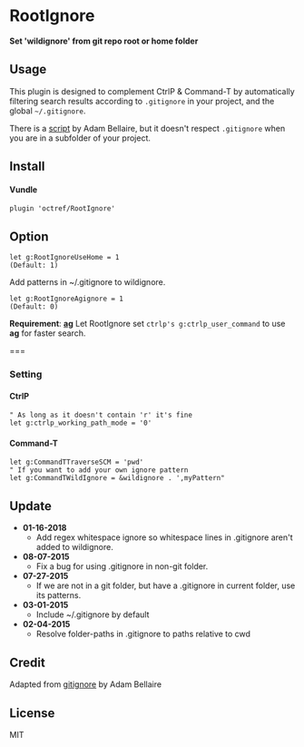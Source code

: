 # RootIgnore

**Set 'wildignore' from git repo root or home folder**

## Usage
This plugin is designed to complement CtrlP & Command-T by automatically
filtering search results according to `.gitignore` in your project, and
the global `~/.gitignore`.

There is a [script](http://www.vim.org/scripts/script.php?script_id=2557) by
Adam Bellaire, but it doesn't respect `.gitignore` when you are in a subfolder
of your project.

## Install
#### Vundle

```Vim
plugin 'octref/RootIgnore'
```

## Option
```
let g:RootIgnoreUseHome = 1
(Default: 1)
```
Add patterns in ~/.gitignore to wildignore.

```
let g:RootIgnoreAgignore = 1
(Default: 0)
```
**Requirement**: [**ag**](https://github.com/ggreer/the_silver_searcher)
Let RootIgnore set `ctrlp's g:ctrlp_user_command` to use **ag** for
faster search.

===

### Setting

#### CtrlP
```Vim
" As long as it doesn't contain 'r' it's fine
let g:ctrlp_working_path_mode = '0'
```

#### Command-T
```Vim
let g:CommandTTraverseSCM = 'pwd'
" If you want to add your own ignore pattern
let g:CommandTWildIgnore = &wildignore . ',myPattern"
```

## Update

- **01-16-2018**
  - Add regex whitespace ignore so whitespace lines in .gitignore aren't added to wildignore.
- **08-07-2015**
  - Fix a bug for using .gitignore in non-git folder.
- **07-27-2015**
  - If we are not in a git folder, but have a .gitignore in current folder, use its patterns.
- **03-01-2015**
  - Include ~/.gitignore by default
- **02-04-2015**
  - Resolve folder-paths in .gitignore to paths relative to cwd

## Credit
Adapted from [gitignore](http://www.vim.org/scripts/script.php?script_id=2557)
by Adam Bellaire

## License
MIT

